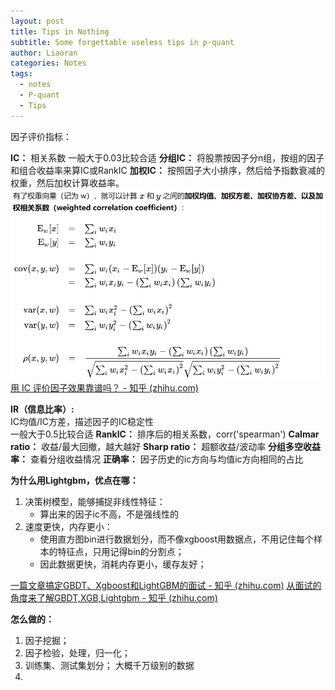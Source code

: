 ```yaml
---
layout: post
title: Tips in Nothing
subtitle: Some forgettable useless tips in p-quant
author: Liaoran
categories: Notes
tags:
  - notes
  - P-quant
  - Tips
---
```



因子评价指标：

**IC：**
	相关系数
	一般大于0.03比较合适
**分组IC：**
将股票按因子分n组，按组的因子和组合收益率来算IC或RankIC
**加权IC：**
按照因子大小排序，然后给予指数衰减的权重，然后加权计算收益率。
![](_data/img/2023-11-26-Interview-Question/image-20231127000727698.png)
[用 IC 评价因子效果靠谱吗？ - 知乎 (zhihu.com)](https://zhuanlan.zhihu.com/p/41454197)

**IR（信息比率）:**   
	IC均值/IC方差，描述因子的IC稳定性   
	一般大于0.5比较合适
**RankIC：**
	排序后的相关系数，corr('spearman')
**Calmar ratio：**
	收益/最大回撤，越大越好
**Sharp ratio：**
	超额收益/波动率
**分组多空收益率：**
查看分组收益情况
**正确率：**
因子历史的ic方向与均值ic方向相同的占比



**为什么用Lightgbm，优点在哪：**
1. 决策树模型，能够捕捉非线性特征：
	-  算出来的因子ic不高，不是强线性的
2. 速度更快，内存更小：
	- 使用直方图bin进行数据划分，而不像xgboost用数据点，不用记住每个样本的特征点，只用记得bin的分割点；
	- 因此数据更快，消耗内存更小，缓存友好；

[一篇文章搞定GBDT、Xgboost和LightGBM的面试 - 知乎 (zhihu.com)](https://zhuanlan.zhihu.com/p/148050748)
[从面试的角度来了解GBDT,XGB,Lightgbm - 知乎 (zhihu.com)](https://zhuanlan.zhihu.com/p/577209647)


**怎么做的：**
1. 因子挖掘；
2. 因子检验，处理，归一化；
3. 训练集、测试集划分； 大概千万级别的数据
4. 